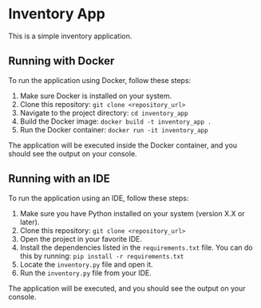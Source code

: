 # Inventory App

This is a simple inventory application.

## Running with Docker

To run the application using Docker, follow these steps:

1. Make sure Docker is installed on your system.
2. Clone this repository: `git clone <repository_url>`
3. Navigate to the project directory: `cd inventory_app`
4. Build the Docker image: `docker build -t inventory_app .`
5. Run the Docker container: `docker run -it inventory_app`

The application will be executed inside the Docker container, and you should see the output on your console.

## Running with an IDE

To run the application using an IDE, follow these steps:

1. Make sure you have Python installed on your system (version X.X or later).
2. Clone this repository: `git clone <repository_url>`
3. Open the project in your favorite IDE.
4. Install the dependencies listed in the `requirements.txt` file. You can do this by running: `pip install -r requirements.txt`
5. Locate the `inventory.py` file and open it.
6. Run the `inventory.py` file from your IDE.

The application will be executed, and you should see the output on your console.

